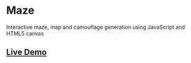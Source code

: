 # Maze
Interactive maze, map and camouflage generation using JavaScript and HTML5 canvas

## [Live Demo](https://robyt3.github.io/maze/)